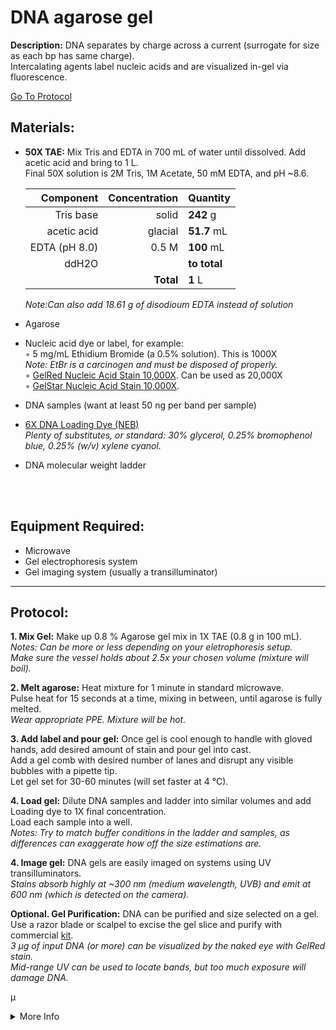 DNA agarose gel
================================================================================
**Description:** DNA separates by charge across a current (surrogate for size as each bp has same charge).<br/>
Intercalating agents label nucleic acids and are visualized in-gel via fluorescence.

[Go To Protocol](#protocol)

Materials:
--------------------------------------------------------------------------------

  * **50X TAE:** Mix Tris and EDTA in 700 mL of water until dissolved. Add acetic acid and bring to 1 L.
  <br/>Final 50X solution is 2M Tris, 1M Acetate, 50 mM EDTA, and pH ~8.6.
  
    | Component | Concentration | Quantity | 
    | ---------: | ---------: | :---------- |
    | Tris base | solid | **242**  g | 
    | acetic acid | glacial | **51.7**  mL |
    | EDTA (pH 8.0) | 0.5 M | **100**  mL |  
    | ddH2O || **to total** |
    || **Total** | **1** L |
  
     *Note:Can also add 18.61 g of disodioum EDTA instead of solution*
     
  * Agarose
  * Nucleic acid dye or label, for example:  
    ◦ 5 mg/mL Ethidium Bromide (a 0.5% solution). This is 1000X<br/>
    _Note: EtBr is a carcinogen and must be disposed of properly._   
    ◦ [GelRed Nucleic Acid Stain 10,000X](https://www.sigmaaldrich.com/catalog/product/mm/sct123?lang=en&region=US&cm_sp=Insite-_-caContent_prodMerch_gruCrossEntropy-_-prodMerch10-1). Can be used as 20,000X  
    ◦ [GelStar Nucleic Acid Stain 10,000X](https://bioscience.lonza.com/lonza_bs/US/en/Electrophoresis/p/000000000000182314/GelStar-Nucleic-Acid-Gel-Stain%2C-10%2C000X-%282-x-250-uL%29).
  
  * DNA samples (want at least 50 ng per band per sample)
  
  * [6X DNA Loading Dye (NEB)](https://www.neb.com/products/b7024-gel-loading-dye-purple-6x#Product%20Information)
    <br/>*Plenty of substitutes, or standard: 30% glycerol, 0.25% bromophenol blue, 0.25% (w/v) xylene cyanol.*
  
  * DNA molecular weight ladder
  
<br/><br/>

Equipment Required:
--------------------------------------------------------------------------------
  
  * Microwave
  * Gel electrophoresis system
  * Gel imaging system (usually a transilluminator)
<!-- Use <br/> to fill in first page -->
___
Protocol:
--------------------------------------------------------------------------------

**1. Mix Gel:** Make up 0.8 % Agarose gel mix in 1X TAE (0.8 g in 100 mL).
<br/>*Notes: Can be more or less depending on your eletrophoresis setup.*
<br/>*Make sure the vessel holds about 2.5x your chosen volume (mixture will boil).*
  
**2. Melt agarose:** Heat mixture for 1 minute in standard microwave.<br/>
Pulse heat for 15 seconds at a time, mixing in between, until agarose is fully melted.<br/>
_Wear appropriate PPE. Mixture will be hot._

**3. Add label and pour gel:** Once gel is cool enough to handle with gloved hands, add desired amount of stain and pour gel into cast.<br/>
Add a gel comb with desired number of lanes and disrupt any visible bubbles with a pipette tip.<br/>
Let gel set for 30-60 minutes (will set faster at 4 °C).

**4. Load gel:** Dilute DNA samples and ladder into similar volumes and add Loading dye to 1X final concentration.<br/>
Load each sample into a well.<br/>
_Notes: Try to match buffer conditions in the ladder and samples, as differences can exaggerate how off the size estimations are._
<!-- The text below creates dropdown lists for links to next steps or hyperlinks -->

**4. Image gel:** DNA gels are easily imaged on systems using UV transilluminators.
<br/>*Stains absorb highly at ~300 nm (medium wavelength, UVB) and emit at 600 nm (which is detected on the camera).*

**Optional. Gel Purification:** DNA can be purified and size selected on a gel.<br/>
Use a razor blade or scalpel to excise the gel slice and purify with commercial [kit](https://www.neb.com/-/media/nebus/files/protocols/t1020_quick_protocol_card_monarch_dna_gel_extraction.pdf?rev=09308c01500f43c6a8589b01845765d9&hash=0FD4350A9DE2AEAC84913DB2A00140AF).<br/>
_3 µg of input DNA (or more) can be visualized by the naked eye with GelRed stain._<br/>
_Mid-range UV can be used to locate bands, but too much exposure will damage DNA._

µ

<details>
  <summary>More Info</summary>
  
<a href="https://en.wikipedia.org/wiki/Agarose_gel_electrophoresis">
Wikipedia</a>  

<a href="https://www.neb.com/products/t1020-monarch-dna-gel-extraction-kit">
NEB Gel Extraction Kit</a>  

</details>

